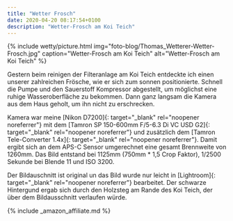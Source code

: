 ```yaml
---
title: "Wetter Frosch"
date: 2020-04-20 08:17:54+0100
description: "Wetter-Frosch am Koi Teich"
---
```

{% include wetty/picture.html img="foto-blog/Thomas_Wetterer-Wetter-Frosch.jpg" caption="Wetter-Frosch am Koi Teich" alt="Wetter-Frosch am Koi Teich" %}

Gestern beim reinigen der Filteranlage am Koi Teich entdeckte ich einen unserer zahlreichen Frösche, wie er sich zum sonnen positionierte. Schnell die Pumpe und den Sauerstoff Kompressor abgestellt, um möglichst eine ruhige Wasseroberfläche zu bekommen. Dann ganz langsam die Kamera aus dem Haus geholt, um ihn nicht zu erschrecken.

Kamera war meine [Nikon D7200]{: target="_blank" rel="noopener noreferrer"} mit dem [Tamron SP 150-600mm F/5-6.3 Di VC USD G2]{: target="_blank" rel="noopener noreferrer"} und zusätzlich dem [Tamron Tele-Converter 1.4x]{: target="_blank" rel="noopener noreferrer"}. Damit ergibt sich an dem APS-C Sensor umgerechnet eine gesamt Brennweite von 1260mm. Das Bild entstand bei 1125mm (750mm * 1,5 Crop Faktor), 1/2500 Sekunde bei Blende 11 und ISO 3200.

Der Bildauschnitt ist original un das Bild wurde nur leicht in [Lightroom]{: target="_blank" rel="noopener noreferrer"} bearbeitet. Der schwarze Hintergund ergab sich durch den Holzsteg am Rande des Koi Teich, der über dem Bildausschnitt verlaufen würde.

{% include _amazon_affiliate.md %}